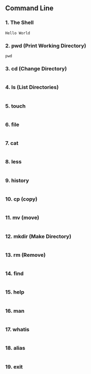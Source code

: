 ## Command Line
### 1. The Shell
```
Hello World
```
### 2. pwd (Print Working Directory)
```
pwd
```
### 3. cd (Change Directory)
```

```
### 4. ls (List Directories)
```

```
### 5. touch
```

```
### 6. file
```

```
### 7. cat
```

```
### 8. less
```

```
### 9. history
```

```
### 10. cp (copy)
```

```
### 11. mv (move)
```

```
### 12. mkdir (Make Directory)
```

```
### 13. rm (Remove)
```

```
### 14. find
```

```
### 15. help
```

```
### 16. man
```

```
### 17. whatis
```

```
### 18. alias
```

```
### 19. exit
```

```
